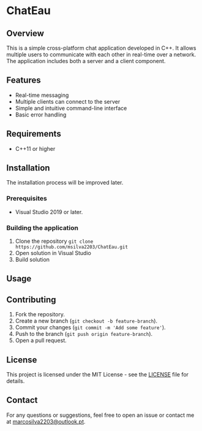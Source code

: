 # ChatEau

## Overview
This is a simple cross-platform chat application developed in C++. It allows multiple users to communicate with each other in real-time over a network. The application includes both a server and a client component.

## Features
- Real-time messaging
- Multiple clients can connect to the server
- Simple and intuitive command-line interface
- Basic error handling

## Requirements
- C++11 or higher

## Installation
The installation process will be improved later.

### Prerequisites
- Visual Studio 2019 or later.

### Building the application
1. Clone the repository `git clone https://github.com/msilva2203/ChatEau.git`
2. Open solution in Visual Studio
3. Build solution

## Usage

## Contributing
1. Fork the repository.
2. Create a new branch (`git checkout -b feature-branch`).
3. Commit your changes (`git commit -m 'Add some feature'`).
4. Push to the branch (`git push origin feature-branch`).
5. Open a pull request.

## License
This project is licensed under the MIT License - see the [LICENSE](LICENSE.txt) file for details.

## Contact
For any questions or suggestions, feel free to open an issue or contact me at marcosilva2203@outlook.pt.
